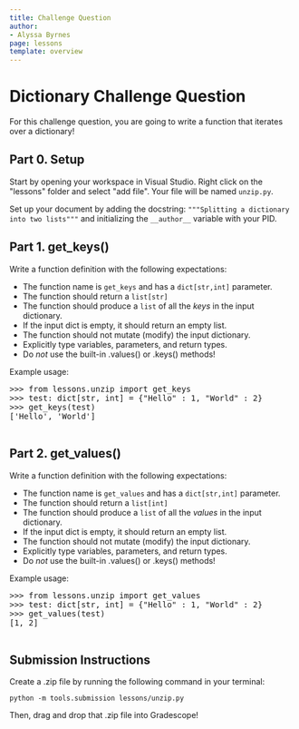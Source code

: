 ```yaml
---
title: Challenge Question 
author:
- Alyssa Byrnes
page: lessons
template: overview
---
```


# Dictionary Challenge Question

For this challenge question, you are going to write a function that iterates over a dictionary!

## Part 0. Setup

Start by opening your workspace in Visual Studio. Right click on the "lessons" folder and select "add file". Your file will be named `unzip.py`.

Set up your document by adding the docstring:
`"""Splitting a dictionary into two lists"""` and initializing the `__author__` variable with your PID.

## Part 1. get_keys()

Write a function definition with the following expectations:

- The function name is `get_keys` and has a `dict[str,int]` parameter.
- The function should return a `list[str]` 
- The function should produce a `list` of all the *keys* in the input dictionary.
- If the input dict is empty, it should return an empty list.
- The function should not mutate (modify) the input dictionary.
- Explicitly type variables, parameters, and return types. 
- Do *not* use the built-in .values() or .keys() methods!

Example usage:
<pre>
<div class="terminal">>>> from lessons.unzip import get_keys
>>> test: dict[str, int] = {"Hello" : 1, "World" : 2}
>>> get_keys(test)
['Hello', 'World']
</div>
</pre>



## Part 2. get_values()

Write a function definition with the following expectations:

- The function name is `get_values` and has a `dict[str,int]` parameter.
- The function should return a `list[int]` 
- The function should produce a `list` of all the *values* in the input dictionary.
- If the input dict is empty, it should return an empty list.
- The function should not mutate (modify) the input dictionary.
- Explicitly type variables, parameters, and return types. 
- Do *not* use the built-in .values() or .keys() methods!

Example usage:
<pre>
<div class="terminal">>>> from lessons.unzip import get_values
>>> test: dict[str, int] = {"Hello" : 1, "World" : 2}
>>> get_values(test)
[1, 2]
</div>
</pre>


## Submission Instructions

Create a .zip file by running the following command in your terminal:

```python -m tools.submission lessons/unzip.py```

Then, drag and drop that .zip file into Gradescope!

